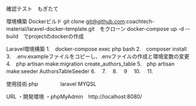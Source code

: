 確認テスト　もぎたて

環境構築
Dockerビルド
git clone git@github.com:coachtech-material/laravel-docker-template.git　をクローン
docker-compose up -d --build　でprojectのdockerの作成

Laravel環境構築
1.　docker-compose exec php bash
2.　composer install
3.　.env.exampleファイルをコピーし、.envファイルの作成と環境変数の変更
4.　php artisan make:migration create_authors_table
5.　php artisan make:seeder AuthorsTableSeeder
6.　
7.　
8.　
9　
10.　
11.　

使用技術
php　　　　
laravel
MYQSL

URL
・開発環境
・phpMyAdmin　http://localhost:8080/

